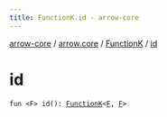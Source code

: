 ```yaml
---
title: FunctionK.id - arrow-core
---
```


[arrow-core](../../index.html) / [arrow.core](../index.html) / [FunctionK](index.html) / [id](./id.html)

# id

`fun <F> id(): `[`FunctionK`](index.html)`<`[`F`](id.html#F)`, `[`F`](id.html#F)`>`